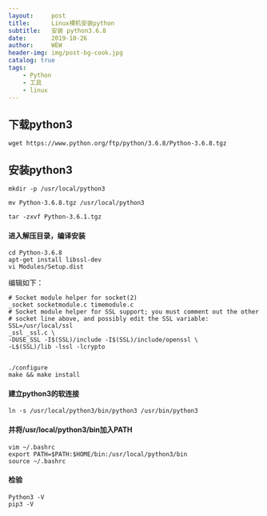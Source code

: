 ```yaml
---
layout:     post
title:      Linux裸机安装python
subtitle:   安装 python3.6.8
date:       2019-10-26
author:     WEW
header-img: img/post-bg-cook.jpg
catalog: true
tags:
    - Python
    - 工具
    - linux
---
```

## 下载python3
```python3
wget https://www.python.org/ftp/python/3.6.8/Python-3.6.8.tgz
```
## 安装python3
```shell
mkdir -p /usr/local/python3

mv Python-3.6.8.tgz /usr/local/python3

tar -zxvf Python-3.6.1.tgz
```
#### 进入解压目录，编译安装
```shell
cd Python-3.6.8
apt-get install libssl-dev
vi Modules/Setup.dist
```
编辑如下：
```shell
# Socket module helper for socket(2)
_socket socketmodule.c timemodule.c
# Socket module helper for SSL support; you must comment out the other
# socket line above, and possibly edit the SSL variable:
SSL=/usr/local/ssl
_ssl _ssl.c \
-DUSE_SSL -I$(SSL)/include -I$(SSL)/include/openssl \
-L$(SSL)/lib -lssl -lcrypto
```
```shell

./configure
make && make install
```

#### 建立python3的软连接
```shell
ln -s /usr/local/python3/bin/python3 /usr/bin/python3
```
#### 并将/usr/local/python3/bin加入PATH
```shell
vim ~/.bashrc
export PATH=$PATH:$HOME/bin:/usr/local/python3/bin
source ~/.bashrc
```
#### 检验
```shell
Python3 -V
pip3 -V
```
